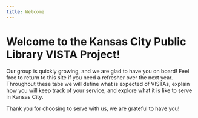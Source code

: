 ```yaml
---
title: Welcome
---
```


# Welcome to the Kansas City Public Library VISTA Project!

Our group is quickly growing, and we are glad to have you on board! Feel free to return to this site if you need a 
refresher over the next year. Throughout these tabs we will define what is expected of VISTAs, explain how you will 
keep track of your service, and explore what it is like to serve in Kansas City. 

Thank you for choosing to serve with us, we are grateful to have you! 
